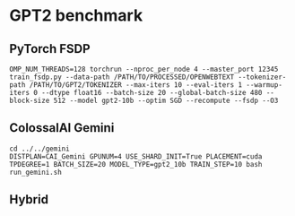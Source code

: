 # GPT2 benchmark

## PyTorch FSDP
```shell
OMP_NUM_THREADS=128 torchrun --nproc_per_node 4 --master_port 12345 train_fsdp.py --data-path /PATH/TO/PROCESSED/OPENWEBTEXT --tokenizer-path /PATH/TO/GPT2/TOKENIZER --max-iters 10 --eval-iters 1 --warmup-iters 0 --dtype float16 --batch-size 20 --global-batch-size 480 --block-size 512 --model gpt2-10b --optim SGD --recompute --fsdp --O3
```

## ColossalAI Gemini
```shell
cd ../../gemini
DISTPLAN=CAI_Gemini GPUNUM=4 USE_SHARD_INIT=True PLACEMENT=cuda TPDEGREE=1 BATCH_SIZE=20 MODEL_TYPE=gpt2_10b TRAIN_STEP=10 bash run_gemini.sh
```

## Hybrid

